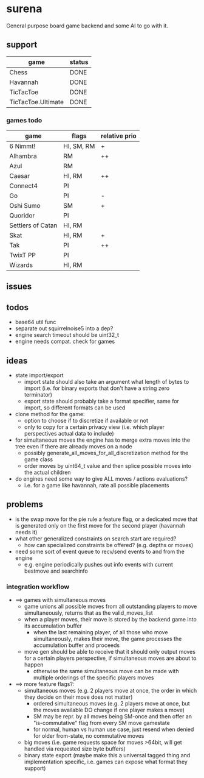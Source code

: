 # surena

General purpose board game backend and some AI to go with it.

## support
|game|status|
|---|---|
|Chess|DONE|
|Havannah|DONE|
|TicTacToe|DONE|
|TicTacToe.Ultimate|DONE|

### games todo

|game|flags|relative prio|
|---|---|---|
|6 Nimmt!|HI, SM, RM|+|
|Alhambra|RM|++|
|Azul|RM||
|Caesar|HI, RM|++|
|Connect4|PI||
|Go|PI|-|
|Oshi Sumo|SM|+|
|Quoridor|PI||
|Settlers of Catan|HI, RM||
|Skat|HI, RM|+|
|Tak|PI|++|
|TwixT PP|PI||
|Wizards|HI, RM||


## issues


## todos
* base64 util func
* separate out squirrelnoise5 into a dep?
* engine search timeout should be uint32_t
* engine needs compat. check for games

## ideas
* state import/export
  * import state should also take an argument what length of bytes to import (i.e. for binary exports that don't have a string zero terminator)
  * export state should probably take a format specifier, same for import, so different formats can be used
* clone method for the game:
  * option to choose if to discretize if available or not
  * only to copy for a certain privacy view (i.e. which player perspectives actual data to include)
* for simultaneous moves the engine has to merge extra moves into the tree even if there are already moves on a node
  * possibly generate_all_moves_for_all_discretization method for the game class
  * order moves by uint64_t value and then splice possible moves into the actual children
* do engines need some way to give ALL moves / actions evaluations?
  * i.e. for a game like havannah, rate all possible placements

## problems
* is the swap move for the pie rule a feature flag, or a dedicated move that is generated only on the first move for the second player (havannah needs it)
* what other generalized constraints on search start are required?
  * how can specialized constraints be offered? (e.g. depths or moves)
* need some sort of event queue to recv/send events to and from the engine
  * e.g. engine periodically pushes out info events with current bestmove and searchinfo

### integration workflow
* ==> games with simultaneous moves
  * game unions all possible moves from all outstanding players to move simultaneously, returns that as the valid_moves_list
  * when a player moves, their move is stored by the backend game into its accumulation buffer
    * when the last remaining player, of all those who move simultaneously, makes their move, the game processes the accumulation buffer and proceeds
  * move gen should be able to receive that it should only output moves for a certain players perspective, if simultaneous moves are about to happen
    * otherwise the same simultaneous move can be made with multiple orderings of the specific players moves
* ==> more feature flags?:
  * simultaneous moves (e.g. 2 players move at once, the order in which they decide on their move does not matter)
    * ordered simultaneous moves (e.g. 2 players move at once, but the moves available DO change if one player makes a move)
    * SM may be repr. by all moves being SM-once and then offer an "is-commutative" flag from every SM move gamestate
    * for normal, human vs human use case, just resend when denied for older from-state, no commutative moves
  * big moves (i.e. game requests space for moves >64bit, will get handled via requested size byte buffers)
  * binary state export (maybe make this a universal tagged thing and implementation specific, i.e. games can expose what format they support)
